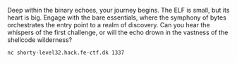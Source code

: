 Deep within the binary echoes, your journey begins.  The ELF is small, but its
heart is big.  Engage with the bare essentials, where the symphony of bytes
orchestrates the entry point to a realm of discovery. Can you hear the whispers
of the first challenge, or will the echo drown in the vastness of the shellcode
wilderness?

```
nc shorty-level32.hack.fe-ctf.dk 1337
```